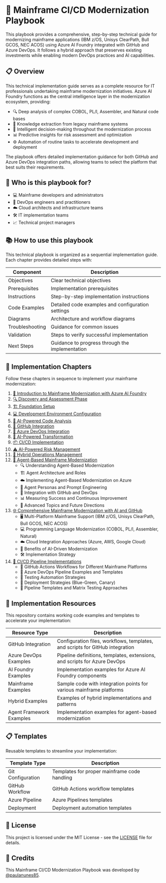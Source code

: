 # 🚀 Mainframe CI/CD Modernization Playbook

This playbook provides a comprehensive, step-by-step technical guide for modernizing mainframe applications (IBM z/OS, Unisys ClearPath, Bull GCOS, NEC ACOS) using Azure AI Foundry integrated with GitHub and Azure DevOps. It follows a hybrid approach that preserves existing investments while enabling modern DevOps practices and AI capabilities.

## 📋 Overview

This technical implementation guide serves as a complete resource for IT professionals undertaking mainframe modernization initiatives. Azure AI Foundry functions as the central intelligence layer in the modernization ecosystem, providing:

- 🔍 Deep analysis of complex COBOL, PL/I, Assembler, and Natural code bases
- 🧠 Knowledge extraction from legacy mainframe systems
- 🤖 Intelligent decision-making throughout the modernization process
- 📊 Predictive insights for risk assessment and optimization
- ⚙️ Automation of routine tasks to accelerate development and deployment

The playbook offers detailed implementation guidance for both GitHub and Azure DevOps integration paths, allowing teams to select the platform that best suits their requirements.

## 👥 Who is this playbook for?

- 💻 Mainframe developers and administrators
- 🔄 DevOps engineers and practitioners
- ☁️ Cloud architects and infrastructure teams
- 🛠️ IT implementation teams
- 📈 Technical project managers

## 📚 How to use this playbook

This technical playbook is organized as a sequential implementation guide. Each chapter provides detailed steps with:

| Component | Description |
|-----------|-------------|
| Objectives | Clear technical objectives |
| Prerequisites | Implementation prerequisites |
| Instructions | Step-by-step implementation instructions |
| Code Examples | Detailed code examples and configuration settings |
| Diagrams | Architecture and workflow diagrams |
| Troubleshooting | Guidance for common issues |
| Validation | Steps to verify successful implementation |
| Next Steps | Guidance to progress through the implementation |

## 📖 Implementation Chapters

Follow these chapters in sequence to implement your mainframe modernization:

1. [🌟 Introduction to Mainframe Modernization with Azure AI Foundry](docs/01-introduction/README.md)
2. [🔍 Discovery and Assessment Phase](docs/02-discovery/README.md) 
3. [🏗️ Foundation Setup](docs/03-foundation/README.md)
4. [💻 Development Environment Configuration](docs/04-development-environment/README.md)
5. [🤖 AI-Powered Code Analysis](docs/05-code-analysis/README.md)
6. [🐙 GitHub Integration](docs/06-github-integration/README.md)
7. [🔄 Azure DevOps Integration](docs/07-azure-devops-integration/README.md)
8. [🧠 AI-Powered Transformation](docs/08-ai-transformation/README.md)
9. [📦 CI/CD Implementation](docs/09-cicd-implementation/README.md)
10. [⚠️ AI-Powered Risk Management](docs/10-risk-management/README.md)
11. [🔄 Hybrid Operations Management](docs/11-hybrid-operations/README.md)
12. [🤖 Agent-Based Mainframe Modernization](docs/12-agent-based-modernization/README.md)
    - 🔍 Understanding Agent-Based Modernization
    - 🏗️ Agent Architecture and Roles
    - ☁️ Implementing Agent-Based Modernization on Azure
    - 🧠 Agent Personas and Prompt Engineering
    - 🔄 Integration with GitHub and DevOps
    - 📊 Measuring Success and Continuous Improvement
    - 🔮 Advanced Topics and Future Directions
13. [🌐 Comprehensive Mainframe Modernization with AI and GitHub](docs/13-comprehensive-mainframe-modernization/README.md)
    - 🖥️ Multi-Platform Mainframe Support (IBM z/OS, Unisys ClearPath, Bull GCOS, NEC ACOS)
    - 💻 Programming Language Modernization (COBOL, PL/I, Assembler, Natural)
    - ☁️ Cloud Integration Approaches (Azure, AWS, Google Cloud)
    - 🧠 Benefits of AI-Driven Modernization
    - 🛠️ Implementation Strategy
14. [🔄 CI/CD Pipeline Implementations](docs/14-cicd-pipeline-implementations/README.md)
    - 🐙 GitHub Actions Workflows for Different Mainframe Platforms
    - 🔄 Azure DevOps Pipeline Examples and Templates
    - 🧪 Testing Automation Strategies
    - 🚀 Deployment Strategies (Blue-Green, Canary)
    - 🔧 Pipeline Templates and Matrix Testing Approaches

## 🧰 Implementation Resources

This repository contains working code examples and templates to accelerate your implementation:

| Resource Type | Description |
|---------------|-------------|
| GitHub Integration | Configuration files, workflows, templates, and scripts for GitHub integration |
| Azure DevOps Examples | Pipeline definitions, templates, extensions, and scripts for Azure DevOps |
| AI Foundry Examples | Implementation examples for Azure AI Foundry components |
| Mainframe Examples | Sample code with integration points for various mainframe platforms |
| Hybrid Examples | Examples of hybrid implementations and patterns |
| Agent Framework Examples | Implementation examples for agent-based modernization |

## 📋 Templates

Reusable templates to streamline your implementation:

| Template Type | Description |
|---------------|-------------|
| Git Configuration | Templates for proper mainframe code handling |
| GitHub Workflow | GitHub Actions workflow templates |
| Azure Pipeline | Azure Pipelines templates |
| Deployment | Deployment automation templates |

## 📄 License

This project is licensed under the MIT License - see the [LICENSE](LICENSE) file for details.

## 👥 Credits

This Mainframe CI/CD Modernization Playbook was developed by [@paulanunes85](https://github.com/paulanunes85).